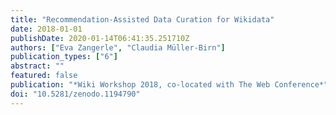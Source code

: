 ```yaml
---
title: "Recommendation-Assisted Data Curation for Wikidata"
date: 2018-01-01
publishDate: 2020-01-14T06:41:35.251710Z
authors: ["Eva Zangerle", "Claudia Müller-Birn"]
publication_types: ["6"]
abstract: ""
featured: false
publication: "*Wiki Workshop 2018, co-located with The Web Conference*"
doi: "10.5281/zenodo.1194790"
---
```


